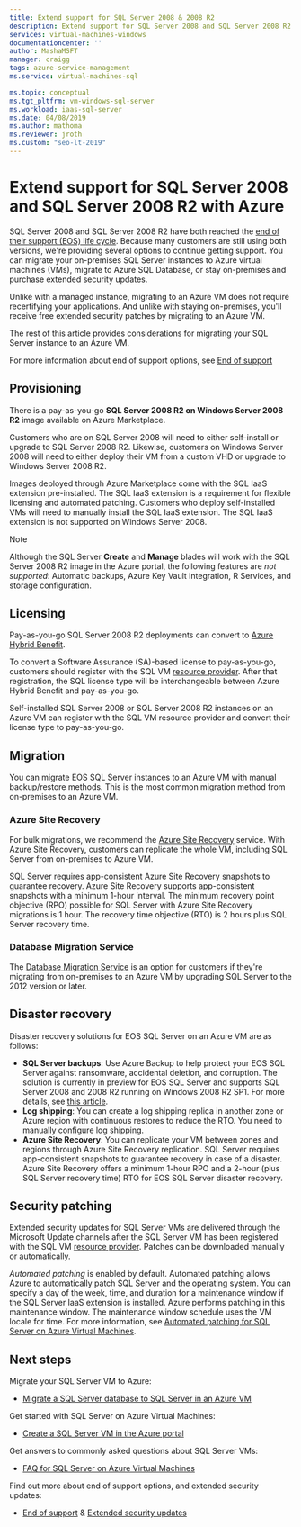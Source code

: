```yaml
---
title: Extend support for SQL Server 2008 & 2008 R2 
description: Extend support for SQL Server 2008 and SQL Server 2008 R2 by migrating your SQL Server instance to Azure, or purchasing extended support to keep instances on-premises.
services: virtual-machines-windows
documentationcenter: ''
author: MashaMSFT
manager: craigg
tags: azure-service-management
ms.service: virtual-machines-sql

ms.topic: conceptual
ms.tgt_pltfrm: vm-windows-sql-server
ms.workload: iaas-sql-server
ms.date: 04/08/2019
ms.author: mathoma
ms.reviewer: jroth
ms.custom: "seo-lt-2019"
---
```

# Extend support for SQL Server 2008 and SQL Server 2008 R2 with Azure

SQL Server 2008 and SQL Server 2008 R2 have both reached the [end of their support (EOS) life cycle](https://www.microsoft.com/sql-server/sql-server-2008). Because many customers are still using both versions, we're providing several options to continue getting support. You can migrate your on-premises SQL Server instances to Azure virtual machines (VMs), migrate to Azure SQL Database, or stay on-premises and purchase extended security updates.

Unlike with a managed instance, migrating to an Azure VM does not require recertifying your applications. And unlike with staying on-premises, you'll receive free extended security patches by migrating to an Azure VM.

The rest of this article provides considerations for migrating your SQL Server instance to an Azure VM.

For more information about end of support options, see [End of support](/sql/sql-server/end-of-support/sql-server-end-of-life-overview)

## Provisioning

There is a pay-as-you-go **SQL Server 2008 R2 on Windows Server 2008 R2** image available on Azure Marketplace.

Customers who are on SQL Server 2008 will need to either self-install or upgrade to SQL Server 2008 R2. Likewise, customers on Windows Server 2008 will need to either deploy their VM from a custom VHD or upgrade to Windows Server 2008 R2.

Images deployed through Azure Marketplace come with the SQL IaaS extension pre-installed. The SQL IaaS extension is a requirement for flexible licensing and automated patching. Customers who deploy self-installed VMs will need to manually install the SQL IaaS extension. The SQL IaaS extension is not supported on Windows Server 2008.

> [!NOTE]
> Although the SQL Server **Create** and **Manage** blades will work with the SQL Server 2008 R2 image in the Azure portal, the following features are _not supported_: Automatic backups, Azure Key Vault integration, R Services, and storage configuration.

## Licensing
Pay-as-you-go SQL Server 2008 R2 deployments can convert to [Azure Hybrid Benefit](https://azure.microsoft.com/pricing/hybrid-benefit/).

To convert a Software Assurance (SA)-based license to pay-as-you-go, customers should register with the SQL VM [resource provider](virtual-machines-windows-sql-register-with-resource-provider.md). After that registration, the SQL license type will be interchangeable between Azure Hybrid Benefit and pay-as-you-go.

Self-installed SQL Server 2008 or SQL Server 2008 R2 instances on an Azure VM can register with the SQL VM resource provider and convert their license type to pay-as-you-go.

## Migration
You can migrate EOS SQL Server instances to an Azure VM with manual backup/restore methods. This is the most common migration method from on-premises to an Azure VM.

### Azure Site Recovery

For bulk migrations, we recommend the [Azure Site Recovery](/azure/site-recovery/site-recovery-overview) service. With Azure Site Recovery, customers can replicate the whole VM, including SQL Server from on-premises to Azure VM.

SQL Server requires app-consistent Azure Site Recovery snapshots to guarantee recovery. Azure Site Recovery supports app-consistent snapshots with a minimum 1-hour interval. The minimum recovery point objective (RPO) possible for SQL Server with Azure Site Recovery migrations is 1 hour. The recovery time objective (RTO) is 2 hours plus SQL Server recovery time.

### Database Migration Service

The [Database Migration Service](/azure/dms/dms-overview) is an option for customers if they're migrating from on-premises to an Azure VM by upgrading SQL Server to the 2012 version or later.

## Disaster recovery

Disaster recovery solutions for EOS SQL Server on an Azure VM are as follows:

- **SQL Server backups**: Use Azure Backup to help protect your EOS SQL Server against ransomware, accidental deletion, and corruption. The solution is currently in preview for EOS SQL Server and supports SQL Server 2008 and 2008 R2 running on Windows 2008 R2 SP1. For more details, see [this article](https://docs.microsoft.com/azure/backup/backup-azure-sql-database#scenario-support).
- **Log shipping**: You can create a log shipping replica in another zone or Azure region with continuous restores to reduce the RTO. You need to manually configure log shipping.
- **Azure Site Recovery**: You can replicate your VM between zones and regions through Azure Site Recovery replication. SQL Server requires app-consistent snapshots to guarantee recovery in case of a disaster. Azure Site Recovery offers a minimum 1-hour RPO and a 2-hour (plus SQL Server recovery time) RTO for EOS SQL Server disaster recovery.

## Security patching
Extended security updates for SQL Server VMs are delivered through the Microsoft Update channels after the SQL Server VM has been registered with the SQL VM [resource provider](virtual-machines-windows-sql-register-with-resource-provider.md). Patches can be downloaded manually or automatically.

*Automated patching* is enabled by default. Automated patching allows Azure to automatically patch SQL Server and the operating system. You can specify a day of the week, time, and duration for a maintenance window if the SQL Server IaaS extension is installed. Azure performs patching in this maintenance window. The maintenance window schedule uses the VM locale for time.  For more information, see [Automated patching for SQL Server on Azure Virtual Machines](virtual-machines-windows-sql-automated-patching.md).


## Next steps

Migrate your SQL Server VM to Azure:

* [Migrate a SQL Server database to SQL Server in an Azure VM](virtual-machines-windows-migrate-sql.md)

Get started with SQL Server on Azure Virtual Machines:

* [Create a SQL Server VM in the Azure portal](quickstart-sql-vm-create-portal.md)

Get answers to commonly asked questions about SQL Server VMs:

* [FAQ for SQL Server on Azure Virtual Machines](virtual-machines-windows-sql-server-iaas-faq.md)

Find out more about end of support options, and extended security updates:

* [End of support](/sql/sql-server/end-of-support/sql-server-end-of-life-overview) & [Extended security updates]()